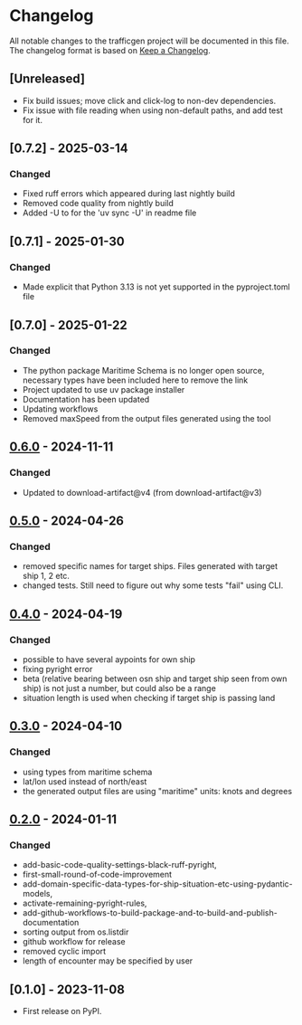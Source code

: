 # Changelog

All notable changes to the trafficgen project will be documented in this file.<br>
The changelog format is based on [Keep a Changelog](https://keepachangelog.com/en/1.0.0/).

## [Unreleased]

* Fix build issues; move click and click-log to non-dev dependencies.
* Fix issue with file reading when using non-default paths, and add test for it.

## [0.7.2] - 2025-03-14

### Changed

* Fixed ruff errors which appeared during last nightly build
* Removed code quality from nightly build
* Added -U to for the 'uv sync -U' in readme file

## [0.7.1] - 2025-01-30

### Changed

* Made explicit that Python 3.13 is not yet supported in the pyproject.toml file

## [0.7.0] - 2025-01-22

### Changed

* The python package Maritime Schema is no longer open source, necessary types have been included here to remove the link
* Project updated to use uv package installer
* Documentation has been updated
* Updating workflows
* Removed maxSpeed from the output files generated using the tool

## [0.6.0] - 2024-11-11

### Changed

* Updated to download-artifact@v4  (from download-artifact@v3)

## [0.5.0] - 2024-04-26

### Changed

* removed specific names for target ships. Files generated with target ship 1, 2 etc.
* changed tests. Still need to figure out why some tests "fail" using CLI.

## [0.4.0] - 2024-04-19

### Changed

* possible to have several aypoints for own ship
* fixing pyright error
* beta (relative bearing between osn ship and target ship seen from own ship)
  is not just a number, but could also be a range
* situation length is used when checking if target ship is passing land

## [0.3.0] - 2024-04-10

### Changed

* using types from maritime schema
* lat/lon used instead of north/east
* the generated output files are using "maritime" units: knots and degrees

## [0.2.0] - 2024-01-11

### Changed

* add-basic-code-quality-settings-black-ruff-pyright,
* first-small-round-of-code-improvement
* add-domain-specific-data-types-for-ship-situation-etc-using-pydantic-models,
* activate-remaining-pyright-rules,
* add-github-workflows-to-build-package-and-to-build-and-publish-documentation
* sorting output from os.listdir
* github workflow for release
* removed cyclic import
* length of encounter may be specified by user

## [0.1.0] - 2023-11-08

* First release on PyPI.

<!-- Markdown link & img dfn's -->
[0.6.0]: https://github.com/dnv-opensource/ship-traffic-generator/releases/tag/v0.6.0
[0.5.0]: https://github.com/dnv-opensource/ship-traffic-generator/compare/v0.4.0...v0.5.0
[0.4.0]: https://github.com/dnv-opensource/ship-traffic-generator/compare/v0.3.0...v0.4.0
[0.3.0]: https://github.com/dnv-opensource/ship-traffic-generator/compare/v0.2.0...v0.3.0
[0.2.0]: https://github.com/dnv-opensource/ship-traffic-generator/releases/tag/v0.2.0
